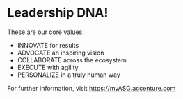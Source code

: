 # Leadership DNA!

These are our core values:

* INNOVATE for results
* ADVOCATE an inspiring vision
* COLLABORATE across the ecosystem
* EXECUTE with agility
* PERSONALIZE in a truly human way

For further information, visit https://myASG.accenture.com

